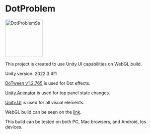 # DotProblem

<img width="120" alt="DotProblemSs" src="https://github.com/kerem-sirin/DotProblem/assets/68042471/8988430a-9595-4297-b4d1-cdd1a9ccfaea">

This project is created to use Unity.UI capabilities on WebGL build.

Unity version: 2022.3.4f1

[DoTween v1.2.765](https://assetstore.unity.com/packages/tools/animation/dotween-hotween-v2-27676) is used for Dot effects.

[Unity.Animator](https://assetstore.unity.com/packages/tools/animation/dotween-hotween-v2-27676](https://docs.unity3d.com/Manual/class-Animator.html)) is used for top panel state changes.

[Unity.UI](https://docs.unity3d.com/Manual/UIToolkits.html) is used for all visual elements.

WebGL build can be seen on the [link](https://wardal.itch.io/dotproblem). 

This build can be tested on both PC, Mac browsers, and Android, Ios devices.
